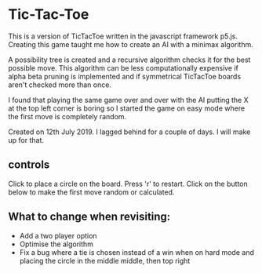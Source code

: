 # Tic-Tac-Toe
This is a version of TicTacToe written in the javascript framework p5.js. Creating this game taught me how to create an AI with a minimax algorithm.

A possibility tree is created and a recursive algorithm checks it for the best possible move. This algorithm can be less computationally
expensive if alpha beta pruning is implemented and if symmetrical TicTacToe boards aren't checked more than once. 

I found that playing the same game over and over with the AI putting the X at the top left corner is boring so I started the game on easy mode where the first move
is completely random.

Created on 12th July 2019. I lagged behind for a couple of days. I will make up for that.
## controls
Click to place a circle on the board. Press 'r' to restart. Click on the button below to make the first move random or calculated.

## What to change when revisiting:
- Add a two player option
- Optimise the algorithm
- Fix a bug where a tie is chosen instead of a win when on hard mode and placing the circle in the middle middle, then top right
